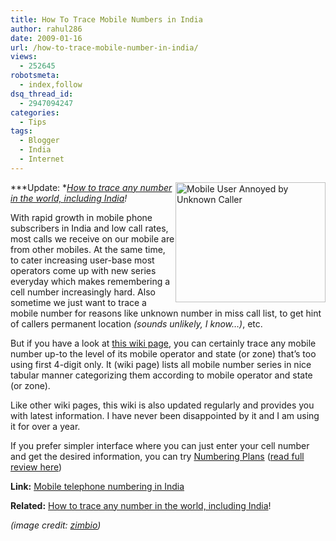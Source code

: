 ```yaml
---
title: How To Trace Mobile Numbers in India
author: rahul286
date: 2009-01-16
url: /how-to-trace-mobile-number-in-india/
views:
  - 252645
robotsmeta:
  - index,follow
dsq_thread_id:
  - 2947094247
categories:
  - Tips
tags:
  - Blogger
  - India
  - Internet
---
```

[<img class="wp-image-51472" style="margin-left: 0px; margin-right: 0px; border: 0px;" src="http://cdn.devilsworkshop.org/files/2009/01/image-thumb1.png" alt="Mobile User Annoyed by Unknown Caller" width="240" height="192" align="right" border="0" />][1]***Update: ***[<span style="font-style: normal;"><em>How to trace any number in the world, including India</em></span>][2]*!*

With rapid growth in mobile phone subscribers in India and low call rates, most calls we receive on our mobile are from other mobiles. At the same time, to cater increasing user-base most operators come up with new series everyday which makes remembering a cell number increasingly hard. Also sometime we just want to trace a mobile number for reasons like unknown number in miss call list, to get hint of callers permanent location *(sounds unlikely, I know…)*, etc.

But if you have a look at <a href="http://en.wikipedia.org/wiki/Mobile_telephone_numbering_in_India" onclick="_gaq.push(['_trackEvent', 'outbound-article', 'http://en.wikipedia.org/wiki/Mobile_telephone_numbering_in_India', 'this wiki page']);" >this wiki page</a>, you can certainly trace any mobile number up-to the level of its mobile operator and state (or zone) that&#8217;s too using first 4-digit only. It (wiki page) lists all mobile number series in nice tabular manner categorizing them according to mobile operator and state (or zone).

Like other wiki pages, this wiki is also updated regularly and provides you with latest information. I have never been disappointed by it and I am using it for over a year.

If you prefer simpler interface where you can just enter your cell number and get the desired information, you can try <a href="http://www.numberingplans.com/?page=analysis&sub=phonenr" onclick="_gaq.push(['_trackEvent', 'outbound-article', 'http://www.numberingplans.com/?page=analysis&sub=phonenr', 'Numbering Plans']);" >Numbering Plans</a> ([read full review here][2])

**Link:** <a href="http://en.wikipedia.org/wiki/Mobile_telephone_numbering_in_India" onclick="_gaq.push(['_trackEvent', 'outbound-article', 'http://en.wikipedia.org/wiki/Mobile_telephone_numbering_in_India', 'Mobile telephone numbering in India']);" >Mobile telephone numbering in India</a>

**Related:** [How to trace any number in the world, including India][2]!

*(image credit: <a href="http://www.zimbio.com/" onclick="_gaq.push(['_trackEvent', 'outbound-article', 'http://www.zimbio.com/', 'zimbio']);" >zimbio</a>)*

 [1]: http://cdn.devilsworkshop.org/files/2009/01/image1.png
 [2]: http://devilsworkshop.org/how-to-trace-any-phone-number-in-the-world/
